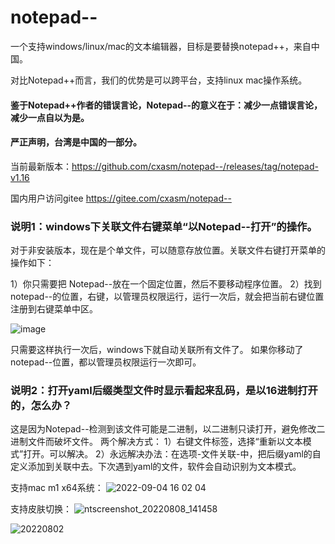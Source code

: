 # notepad--
一个支持windows/linux/mac的文本编辑器，目标是要替换notepad++，来自中国。

对比Notepad++而言，我们的优势是可以跨平台，支持linux mac操作系统。

<h4>鉴于Notepad++作者的错误言论，Notepad--的意义在于：减少一点错误言论，减少一点自以为是。</h4>

<h4>严正声明，台湾是中国的一部分。</h4>

当前最新版本：https://github.com/cxasm/notepad--/releases/tag/notepad-v1.16


国内用户访问gitee https://gitee.com/cxasm/notepad--

<h3>说明1：windows下关联文件右键菜单“以Notepad--打开”的操作。</h3>

对于非安装版本，现在是个单文件，可以随意存放位置。关联文件右键打开菜单的操作如下：

1）你只需要把 Notepad--放在一个固定位置，然后不要移动程序位置。
2）找到notepad--的位置，右键，以管理员权限运行，运行一次后，就会把当前右键位置注册到右键菜单中区。

![image](https://user-images.githubusercontent.com/42246867/188557489-bc033327-3ca9-4ede-a5b8-f9a36005c13b.png)

只需要这样执行一次后，windows下就自动关联所有文件了。
如果你移动了notepad--位置，都以管理员权限运行一次即可。

<h3>说明2：打开yaml后缀类型文件时显示看起来乱码，是以16进制打开的，怎么办？</h3>

这是因为Notepad--检测到该文件可能是二进制，以二进制只读打开，避免修改二进制文件而破坏文件。
两个解决方式：
1）右键文件标签，选择“重新以文本模式”打开。可以解决。
2）永远解决办法：在选项-文件关联-中，把后缀yaml的自定义添加到关联中去。下次遇到yaml的文件，软件会自动识别为文本模式。


支持mac m1 x64系统：
![2022-09-04 16 02 04](https://user-images.githubusercontent.com/42246867/188304259-5ef01164-c1c5-44a1-826e-4e657f3293d7.png)

支持皮肤切换：
![ntscreenshot_20220808_141458](https://user-images.githubusercontent.com/42246867/183382151-32237f08-417f-4c4c-8601-89831ee970be.png)

![20220802](https://user-images.githubusercontent.com/42246867/183382198-64516dc7-cf0a-461a-8be6-08540f36f02d.png)
